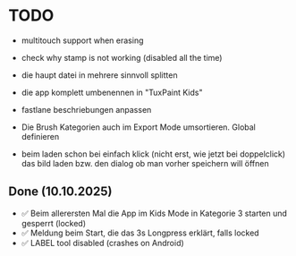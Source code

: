 # TODO

- multitouch support when erasing
- check why stamp is not working (disabled all the time)

- die haupt datei in mehrere sinnvoll splitten

- die app komplett umbenennen in "TuxPaint Kids"
- fastlane beschriebungen anpassen
- Die Brush Kategorien auch im Export Mode umsortieren. Global definieren
- beim laden schon bei einfach klick (nicht erst, wie jetzt bei doppelclick) das bild laden bzw. den dialog ob man vorher speichern will öffnen

## Done (10.10.2025)
- ✅ Beim allerersten Mal die App im Kids Mode in Kategorie 3 starten und gesperrt (locked)
- ✅ Meldung beim Start, die das 3s Longpress erklärt, falls locked
- ✅ LABEL tool disabled (crashes on Android)
